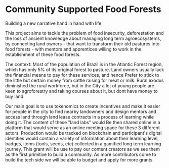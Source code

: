 # Community Supported Food Forests
Building a new narrative hand in hand with life.

This project aims to tackle the problem of food insecurity, deforestation and the loss of ancient knowledge about managing long term agroecosystems, by connecting land owners - that want to transform their old pastures 
Into food forests - with mentors and apprentices willing to work in the establishment of these food forests.

The context:
Most of the population of Brazil is in the Atlantic Forest region, which has only 5% of its original forest to pasture. Land owners usually lack the financial means to pay for these services, and hence
Prefer to stick to the little but certain money from cattle raising for meat or milk. Rural exodus diminished the rural workforce, but in the 
City a lot of young people are keen to agroforestry and taking courses about it, but dont have money to buy land.

Our main goal is to use tokenomics to create incentives and make it easier for people in the city to find nearby landowners and design mentors and access land through land lease contracts in a process of learning while doing it. The content of these "land labs" would
Be then shared online in a platform that would serve as an online meeting space for these 3 different actors. 
Production would  be tracked on blockchain and participant's digital identities would contain a variety of information about their learning level, badges, items (tools, seeds, etc) collected in a gamified long term learning journey.
This grant will be use to pay our content creators as we see them as the first primitive to build a community. As more  contributors come to build the tech side we will be able to budget and apply for more grants.

